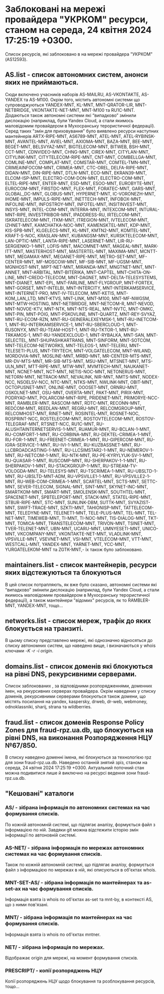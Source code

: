 # Заблоковані на мережі провайдера "УКРКОМ" ресурси, станом на середа, 24 квітня 2024 17:25:19 +0300.
Список ресурсів, які заблоковано в на мережі провайдера "УКРКОМ" (AS12593).


## <b>AS.list</b> - список автономних систем, анонси яких не приймаються.

Сюди включено учасників наборів AS-MAILRU, AS-VKONTAKTE, AS-YANDEX та
AS-M100. Окрім того, містить автономні системи що супроводжуються
YANDEX-MNT, KL-MNT, MNT-QRATOR-LIR, MNT-NETBRIDGE, VKONTAKTE-NET-MNT,
MNT-M100 та RU1C-MNT. Додаються також автономні системи які “випадково”
змінили дислокацію (наприклад, були Yandex Cloud, а стали якимось
маловідомим провайдером в Мухосранську терористичної федерації). Серед
таких "змін для приховування" було виявлено ресурси наступних мантейнерів
ARTX-RIPE-MNT, AS6789-MNT, ATEL-MNT, ATEL-RYBINSK-MNT, AVANTEL-MNT, AVIEL-MNT, AXIOMA-MNT, BAZA-MNT, BEE-MNT, BEGET-MNT, BELSVYAZ-MNT, BIGTELECOM-MNT, BITWEB, BSH-MNT, CCT-MNT, CDNVIDEO-MNT, CHNG-MNT, CIREX-MNT, CITYLAN-MNT, CITYLINK-MNT, CITYTELECOM-RIPE-MNT, CNT-MNT, COMBELLGA-MNT, COMLINE-MNT, COMPLAT-MNT, COMSTAR-MNT, COMTEL-TMN-MNT, CRIMEAINFOCOM-MNT, CRIMEA-MNT, CTC-OREL, DELFA-RIPE-MNT, DIDAN-MNT, DIN-RIPE-MNT, DTLN-MNT, ECO-MNT, EKRAN39-MNT, ELCOM-ISP-MNT, ELECTRO-COM-DON-MNT, ELECTRO-COM-MNT, ELTEL-RIPE-MNT, ENTER-MNT, ESD-MNT, ESOO-MNT, EUROBYTE-MNT, EUROCOM-MNT, FIRSTDC-MNT, FLEX-MNT, FORATEC-MNT, GARS-MNT, GLOBAL_DC-MNT, GLOBUS-MNT, HYPERNET-MNT, IC-VORONEZH-MNT, IHOME-MNT, IMPULS-RIPE-MNT, INETTECH-MNT, INFOBOX-MNT, INFOLINE-MNT, INFOSTROY-MNT, INFOTEL-MNT, INSITINVEST-MNT, INSYS-MNT, INTEL-COM-MNT, INTERRA-MNT, INTEXCOM-MNT, INTURAL-MNT-RIPE, INVESTPRIBOR-MNT, IPADDRESS-RU, IRTELCOM-MNT, ISKRATELECOM-MNT, ITKM-MNT, ITREGION-MNT, IVTELECOM-MNT, IZHNET-MNT, KAMCHATKA-NOC-MNT, KAMENSKTEL-MNT, KDP-MNT, KIS-SPB-MNT, KLGELECS-MNT, KL-MNT, KMTN2-MNT, KOMTEL-MNT, KRAFT-S-NOC, KRASLAN-MNT, KUBANGSM-MNT, KURSKTELECOM-MNT, LAN-OPTIC-MNT, LANTA-RIPE-MNT, LASERNET-MNT, LIR-RU-SERGIENKO-1-MNT, LOFIS-MNT, MACOMNET-MNT, MAGEAL-MNT, MARK-ITT-MNT, MASTERHOST-MNT, MASTERTEL-MNT, MAXIMA-MNT, MCNTT-MNT, MEGAMAX-MNT, MEGANET-RIPE-MNT, METRO-SET-MNT, MF-CENTER-MNT, MF-MOSCOW-MNT, MF-SIB-MNT, MF-UGSM-MNT, MGNHOST-MNT, MIPT-NET-MNT, MIRANDA-MNT, MNGTNET-MNT, MNT-ANNET, MNT-ARBITAL, MNT-BITERIKA, MNT-CAPTEL, MNT-CHITA-ON-LINE, MNT-CREDO-TELECOM, MNT-DAGNET, MNT-DELTA-TELESYSTEMS, MNT-DIANET, MNT-EPL, MNT-FARLINE, MNT-FLYGROUP, MNT-FORTEX, MNT-GORSET, MNT-INTELBI, MNT-INTERCITY, MNT-INTERKAMSERVICE, MNT-INTERNET-PRO, MNT-IV-TELECOM, MNT-KETIS, MNT-KOM_LAN_LTD, MNT-KTVS, MNT-LINK, MNT-M100, MNT-MF-NWGSM, MNT-MTW-HOSTING, MNT-NETBRIDGE, MNT-NETCOM-R, MNT-NEVOD, MNT-NOVOE-KTV, MNT-NTK, MNT-NTS-REAL, MNT-NVTC, MNT-OMKC, MNT-PIN, MNT-POIG, MNT-PSKOVLINE, MNT-QUARTZ, MNT-REY-SVYAZ, MNT-RU-ECOM-RZN, MNT-RU-GEINERALEXEYMSK-1, MNT-RU-INETCOM-1, MNT-RU-INTERKAMSERVICE-1, MNT-RU-SBERCLOUD-1, MNT-RUSONYX, MNT-RU-TEAM-HOST-1, MNT-RU-TKTOR-1, MNT-RU-TRKAMOS-1, MNT-RU-YANDEXCLOUD-1, MNT-RYBALKA, MNT-SAN, MNT-SELECTEL, MNT-SHUPASHKARTRANS, MNT-SINFORM, MNT-SOTCOM, MNT-TELECOM-NETWORKS, MNT-TELEOS-1, MNT-TELERU, MNT-TELESETI-PLUS, MNT-TRYTECH, MNT-VOLGATELECOM, MNT-WILAND, MORDOVIA-MNT, MOSLINE-MNT, MRBD-MNT, MR-CENTER-MTS-MNT, MR-DV-MTS-MNT, MR-SIB-MTS-MNT, MSU-MNT, MTSNET-MNT, MTS-ULN_MNT, MTT-RIPE-MNT, MTW-MNT, MVMTECH-MNT, NAUKANET-MNT, NCNET-MNT, NCT-MNT, NETIS-NOC-MNT, NETONERUS-MNT, NETORN-MNT, NETRACK-MNT, NEVALINK, NIR-MNT, NMTS-MNT, NODEX-NCC, NSOELSV-NCC, NTC-MNT, NTKS-MNT, NWLINK-MNT, OBIT-MNT, OCTOPUSNET-MNT, ONLINE-MNT, OOOSET-MNT, ORNRU-MNT, OSKOLNET-MNT, OSU-MNT, OVERTA-MNT, PAKT-MNT, PIRIX-MNT, PODRYAD-MNT, POLARCOM-MNT-RIPE, PRIDENET-MNT, PRIMORYE-NCC-MNT, RAMBLER-MNT, RASCOM-MNT, RDTC-MNT, RECONN-MNT, REDCOM-MNT, REEDLAN-MNT, REGRU-MNT, RELCOMGROUP-MNT, RELCOMHOST-MNT, RINET-MNT, ROSINTEL-MNT, ROSNET-NOC, ROSPRINT-NCC, ROSTELECOM-MNT, ROSTOVTELECOM-MNT, ROSTOV-TELEGRAF-MNT, RTSNET-NCC, RU1C-MNT, RU-ALUSHTAINTERNETSERVIS-1-MNT, RUAMUR-MNT, RU-BCLAN-1-MNT, RU-COMFORT-1-MNT, RU-CORBINA-MNT, RU-DEKTEL-CRIMEA-1-MNT, RU-FOR-1-MNT, RU-FREENET-CRIMEA-1-MNT, RU-GIPERCOM-MNT, RU-IGRA-SERVICE-1-MNT, RU-IVI-1-MNT, RU-KUZBASSNET-MNT, RU-LLCBROADCASTING-1-MNT, RU-LLCSIMSTAR2-1-MNT, RU-NEMEROV-1-MNT, RU-NETCOM-1-MNT, RU-NTK-MNT, RU-PE-KYRYLYUK-SV-1-MNT, RU-QUASAR-1-MNT, RUSCOMP-MNT, RU-SHERPAKOV-1-1-MNT, RU-SHERPAKOV-1-MNT, RU-STACKGROUP-1-MNT, RU-STREAM-TV-VOLOGDA-MNT, RU-TELESYS-MNT, RU-TSCRIMEA-1-MNT, RU-UBSLTD-1-MNT, RU-UBSLTD-MNT-ADM, RU-VPSVILLE1-1-MNT, RU-VPSVILLE2-1-MNT, RU-WEB-COM-CRIMEA-1-MNT, SCARTEL-MNT, SCTS-MNT, SETTC-MNT, SEVER-TELECOM, SIGNAL-MNT, SINT-MNT, SKYNET-INC-MNT, SMARTKOM-MNT, SMART-MNT, SMOLENSK-MNT, SOUTHTEL-MNT, SPACENET-MNT, SPBTELEPORT-MNT, STACK-MNT, STATEL-RIPE-MNT, STBUR-RIPE-MNT, STC-MNT, SUNLINK-DBM, SUTTK-MNT, SVYAZIST-MNT, SWIFT-TRACE-MNT, SZKTI-MNT, TAHIONISP-MNT, TATTELECOM-MNT, TELEDYNE-MNT, TELENET1-MNT, TELE-PLUS-MNT, TEL-MNT, TEL-NET-MNT, TIMEWEB-MNT, TI-MNT, TI-NOC-MNT, TIS-DIALOG-MNT, TKT-MNT, TOMICA-MNT, TRANSTELECOM-MNT, TRIVON-MNT, TSINET-MNT, TVER-TELENET-MNT, UBN-MNT, UCARU-MNT, UMNYESETI-MNT, UNICO-MNT, VKCOMPANY-MNT, VKONTAKTE-NET-MNT, VLADLINK-MNT, VPSVILLE-MNT, VSEVNET-MNT, VSI-MNT, VTELECOM-MNT, VTT-MNT, WESTCALL-MNT, YANDEX-MNT, YARNET-MNT, YCC-MNT, YURGATELEKOM-MNT та ZGTK-MNT,- їх також було заблоковано.

## <b>maintainers.list</b> - список мантейнерів, ресурси яких відстежуються та блокуються

В цей список потрапляють, як вже було сказано, автономні системи які
“випадково” змінили дислокацію (наприклад, були Yandex Cloud, а стали
якимось маловідомим провайдером в Мухосранську терористичної федерації),
а також мантейнери "відомих" ресурсів, як то RAMBLER-MNT, YANDEX-MNT,
тощо…

## <b>networks.list</b> - cписок мереж, трафік до яких блокується на транзиті.

В цьому списку представлено мережі, які однозначно відносяться до списку
автономних систем, що наведено вище, і визначаються у whois ключами _-K
-r -i origin_.

## <b>domains.list</b> - список доменів які блокуються на рівні DNS, рекурсивними серверами. 

Список заблокованих , за відповідними розпорядженнями, доменних імен, на
рекурсивних серверах провайдера. Окрім наведених у списку доменів, 
рекурсивними серверами блокуються також домени, що містять посилання на
yandex, kaspersky, drweb, dr-web, webmoney, odnoklassniki, sharij, strana
та wildberries.

## <b>fraud.list</b> - список доменів Response Policy Zones для fraud-rpz.ua.db, що блокуються на рівні DNS, на виконання Розпорядження НЦУ №67/850.

В списку наведено доменні імена, які блокуються за технологією rpz для
зони fraud-rpz.ua.db.
Наведено останній знятий зріз, станом на середа, 24 квітня 2024 17:25:19 +0300.
Актуальний поточний стан можна подивитися лише й виключно на ресурсі
ведення зони fraud-rpz.ua.db.

## "Кешовані" каталоги

### <b>AS/</b> - зібрана інформація по автономних системах на час формування списків.

По кожній автономній системі, що підлягає аналізу, формується файл з
інформацією по ній. Завдяки git можна відстежити історію змін інформації
по автоновній системі.

### <b>AS-NET/</b> - зібрана інформація по мережах автономних системах на час формування списків.

Також по кожній автономній системі, що підлягає аналізу, формується файл
з інформацією по мережах в ній, які описуються в об'єктах whois.

### MNT-SET-AS/ - зібрана інформація по мантейнерах та as-set-ах на час формування списків.

Інформація взята із whois по об'єктах as-set та mnt-by, в контексті AS,
що з ними пов'язані.

### MNT/ - зібрана інформація по мантейнерах на час формування списків.

Інформація взята із whois по об'єктах mntner.

### NET/ - зібрана інформація по мережах.

Відображає origin для мережі, на момент формування списків.

### PRESCRIPT/ - копії розпоряджень НЦУ

Копії розпоряджень НЦУ щодо блокування та розблокування ресурсів, тощо…
